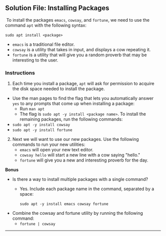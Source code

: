 ## Solution File: Installing Packages
​
To install the packages `emacs`, `cowsay`, and `fortune`, we need to use the command `apt` with the following syntax:
    
`sudo apt install <package>`
​
- `emacs` is a traditional file editor. 
- `cowsay` is a utility that takes in input, and displays a cow repeating it. 
- `fortune` is a utility that will give you a random proverb that may be interesting to the user. 
​
​
### Instructions

1. Each time you install a package, `apt` will ask for permission to acquire the disk space needed to install the package.
  
- Use the man pages to find the flag that lets you automatically answer `yes` to any prompts that come up when installing a package:
    -  Run `man apt`
​
     - The flag is `sudo apt -y install <package name>`.
​
To install the remaining packages, run the following commands:
​
- `sudo apt -y install cowsay`
​
- `sudo apt -y install fortune` 
​
2. Next we will want to use our new packages. Use the following commands to run your new utilities:
​
   - `emacs` will open your new text editor.  
   - `cowsay hello` will start a new line with a cow saying "hello."
   - `fortune` will give you a new and interesting proverb for the day. 
  
**Bonus**
​
- Is there a way to install multiple packages with a single command?
    - Yes. Include each package name in the command, separated by a space: 
    
      `sudo apt -y install emacs cowsay fortune`
​
- Combine the cowsay and fortune utility by running the following command:
  - `fortune | cowsay`
​
---
